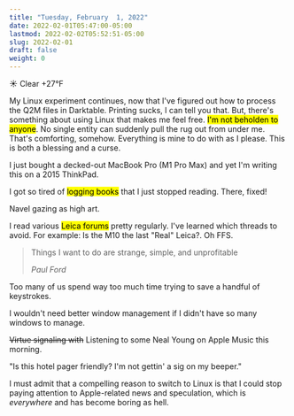 ```yaml
---
title: "Tuesday, February  1, 2022"
date: 2022-02-01T05:47:00-05:00
lastmod: 2022-02-02T05:52:51-05:00
slug: 2022-02-01
draft: false
weight: 0
---
```


☀️ Clear +27°F

My Linux experiment continues, now that I've figured out how to process the Q2M files in Darktable. Printing sucks, I can tell you that. But, there's something about using Linux that makes me feel free. <mark>I'm not beholden to anyone</mark>. No single entity can suddenly pull the rug out from under me. That's comforting, somehow. Everything is mine to do with as I please. This is both a blessing and a curse.

I just bought a decked-out MacBook Pro (M1 Pro Max) and yet I'm writing this on a 2015 ThinkPad.

I got so tired of <mark>logging books</mark> that I just stopped reading. There, fixed!

Navel gazing as high art.

I read various <mark>Leica forums</mark> pretty regularly. I've learned which threads to avoid. For example: Is the M10 the last "Real" Leica?. Oh FFS.

> Things I want to do are strange, simple, and unprofitable
>
> <cite>Paul Ford</cite>

Too many of us spend way too much time trying to save a handful of keystrokes.

I wouldn't need better window management if I didn't have so many windows to manage.

~~Virtue signaling with~~ Listening to some Neal Young on Apple Music this morning.

"Is this hotel pager friendly? I'm not gettin' a sig on my beeper."

I must admit that a compelling reason to switch to Linux is that I could stop paying attention to Apple-related news and speculation, which is _everywhere_ and has become boring as hell.

[//]: # "Exported with love from a post written in Org mode"
[//]: # "- https://github.com/kaushalmodi/ox-hugo"
